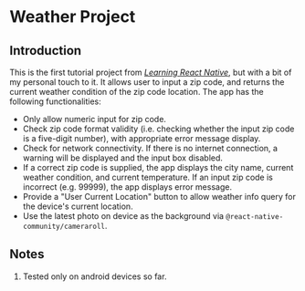 # Weather Project
## Introduction
This is the first tutorial project from [_Learning React Native_](https://www.amazon.com/Learning-React-Native-Building-JavaScript/dp/1491929006), but with a bit of my
personal touch to it. It allows user to input a zip code, and returns the current weather condition of the zip code location. The app has the following functionalities:
* Only allow numeric input for zip code.
* Check zip code format validity (i.e. checking whether the input zip code is a five-digit number), with appropriate error message display.
* Check for network connectivity. If there is no internet connection, a warning will be displayed and the input box disabled.
* If a correct zip code is supplied, the app displays the city name, current weather condition, and current temperature. If an input zip code is incorrect (e.g. 99999), the app displays error message.
* Provide a "User Current Location" button to allow weather info query for the device's current location.
* Use the latest photo on device as the background via `@react-native-community/cameraroll`.

## Notes
1. Tested only on android devices so far.